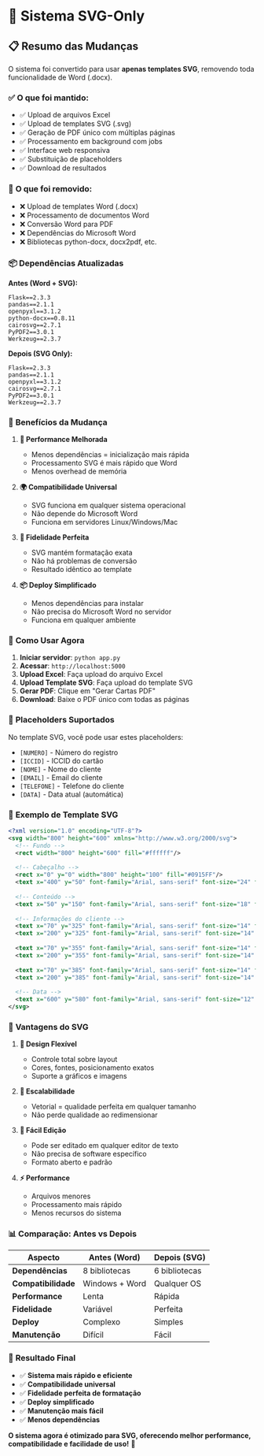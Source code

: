 # 🎨 Sistema SVG-Only

## 📋 Resumo das Mudanças

O sistema foi convertido para usar **apenas templates SVG**, removendo toda funcionalidade de Word (.docx).

### ✅ **O que foi mantido:**
- ✅ Upload de arquivos Excel
- ✅ Upload de templates SVG (.svg)
- ✅ Geração de PDF único com múltiplas páginas
- ✅ Processamento em background com jobs
- ✅ Interface web responsiva
- ✅ Substituição de placeholders
- ✅ Download de resultados

### 🚫 **O que foi removido:**
- ❌ Upload de templates Word (.docx)
- ❌ Processamento de documentos Word
- ❌ Conversão Word para PDF
- ❌ Dependências do Microsoft Word
- ❌ Bibliotecas python-docx, docx2pdf, etc.

### 📦 **Dependências Atualizadas**

**Antes (Word + SVG):**
```
Flask==2.3.3
pandas==2.1.1
openpyxl==3.1.2
python-docx==0.8.11
cairosvg==2.7.1
PyPDF2==3.0.1
Werkzeug==2.3.7
```

**Depois (SVG Only):**
```
Flask==2.3.3
pandas==2.1.1
openpyxl==3.1.2
cairosvg==2.7.1
PyPDF2==3.0.1
Werkzeug==2.3.7
```

### 🎯 **Benefícios da Mudança**

1. **🚀 Performance Melhorada**
   - Menos dependências = inicialização mais rápida
   - Processamento SVG é mais rápido que Word
   - Menos overhead de memória

2. **🌍 Compatibilidade Universal**
   - SVG funciona em qualquer sistema operacional
   - Não depende do Microsoft Word
   - Funciona em servidores Linux/Windows/Mac

3. **🎨 Fidelidade Perfeita**
   - SVG mantém formatação exata
   - Não há problemas de conversão
   - Resultado idêntico ao template

4. **📦 Deploy Simplificado**
   - Menos dependências para instalar
   - Não precisa do Microsoft Word no servidor
   - Funciona em qualquer ambiente

### 🔧 **Como Usar Agora**

1. **Iniciar servidor**: `python app.py`
2. **Acessar**: `http://localhost:5000`
3. **Upload Excel**: Faça upload do arquivo Excel
4. **Upload Template SVG**: Faça upload do template SVG
5. **Gerar PDF**: Clique em "Gerar Cartas PDF"
6. **Download**: Baixe o PDF único com todas as páginas

### 📝 **Placeholders Suportados**

No template SVG, você pode usar estes placeholders:
- `[NUMERO]` - Número do registro
- `[ICCID]` - ICCID do cartão
- `[NOME]` - Nome do cliente
- `[EMAIL]` - Email do cliente
- `[TELEFONE]` - Telefone do cliente
- `[DATA]` - Data atual (automática)

### 🎨 **Exemplo de Template SVG**

```xml
<?xml version="1.0" encoding="UTF-8"?>
<svg width="800" height="600" xmlns="http://www.w3.org/2000/svg">
  <!-- Fundo -->
  <rect width="800" height="600" fill="#ffffff"/>
  
  <!-- Cabeçalho -->
  <rect x="0" y="0" width="800" height="100" fill="#0915FF"/>
  <text x="400" y="50" font-family="Arial, sans-serif" font-size="24" font-weight="bold" fill="white" text-anchor="middle">DIGI</text>
  
  <!-- Conteúdo -->
  <text x="50" y="150" font-family="Arial, sans-serif" font-size="18" fill="#333333">Carta de Boas-vindas</text>
  
  <!-- Informações do cliente -->
  <text x="70" y="325" font-family="Arial, sans-serif" font-size="14" font-weight="bold" fill="#333333">Número:</text>
  <text x="200" y="325" font-family="Arial, sans-serif" font-size="14" fill="#0915FF">[NUMERO]</text>
  
  <text x="70" y="355" font-family="Arial, sans-serif" font-size="14" font-weight="bold" fill="#333333">ICCID:</text>
  <text x="200" y="355" font-family="Arial, sans-serif" font-size="14" fill="#0915FF">[ICCID]</text>
  
  <text x="70" y="385" font-family="Arial, sans-serif" font-size="14" font-weight="bold" fill="#333333">Nome:</text>
  <text x="200" y="385" font-family="Arial, sans-serif" font-size="14" fill="#0915FF">[NOME]</text>
  
  <!-- Data -->
  <text x="600" y="580" font-family="Arial, sans-serif" font-size="12" fill="#666666" text-anchor="middle">Data: [DATA]</text>
</svg>
```

### 🚀 **Vantagens do SVG**

1. **🎨 Design Flexível**
   - Controle total sobre layout
   - Cores, fontes, posicionamento exatos
   - Suporte a gráficos e imagens

2. **📏 Escalabilidade**
   - Vetorial = qualidade perfeita em qualquer tamanho
   - Não perde qualidade ao redimensionar

3. **🔧 Fácil Edição**
   - Pode ser editado em qualquer editor de texto
   - Não precisa de software específico
   - Formato aberto e padrão

4. **⚡ Performance**
   - Arquivos menores
   - Processamento mais rápido
   - Menos recursos do sistema

### 📊 **Comparação: Antes vs Depois**

| Aspecto | Antes (Word) | Depois (SVG) |
|---------|--------------|--------------|
| **Dependências** | 8 bibliotecas | 6 bibliotecas |
| **Compatibilidade** | Windows + Word | Qualquer OS |
| **Performance** | Lenta | Rápida |
| **Fidelidade** | Variável | Perfeita |
| **Deploy** | Complexo | Simples |
| **Manutenção** | Difícil | Fácil |

### 🎉 **Resultado Final**

- ✅ **Sistema mais rápido e eficiente**
- ✅ **Compatibilidade universal**
- ✅ **Fidelidade perfeita de formatação**
- ✅ **Deploy simplificado**
- ✅ **Manutenção mais fácil**
- ✅ **Menos dependências**

**O sistema agora é otimizado para SVG, oferecendo melhor performance, compatibilidade e facilidade de uso!** 🎉 